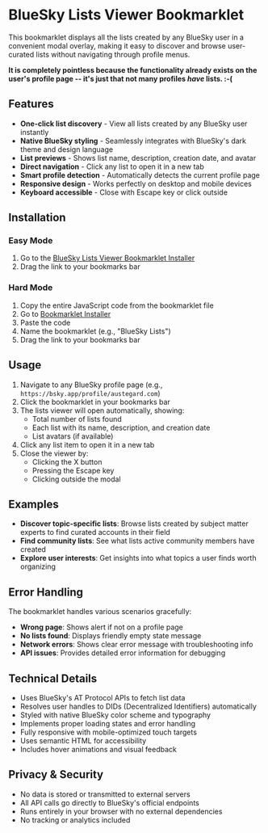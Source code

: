 # BlueSky Lists Viewer Bookmarklet

This bookmarklet displays all the lists created by any BlueSky user in a convenient modal overlay, making it easy to discover and browse user-curated lists without navigating through profile menus.

**It is completely pointless because the functionality already exists on the user's profile page -- it's just that not many profiles _have_ lists. :-(**

## Features

- **One-click list discovery** - View all lists created by any BlueSky user instantly
- **Native BlueSky styling** - Seamlessly integrates with BlueSky's dark theme and design language
- **List previews** - Shows list name, description, creation date, and avatar
- **Direct navigation** - Click any list to open it in a new tab
- **Smart profile detection** - Automatically detects the current profile page
- **Responsive design** - Works perfectly on desktop and mobile devices
- **Keyboard accessible** - Close with Escape key or click outside

## Installation

### Easy Mode
1. Go to the [BlueSky Lists Viewer Bookmarklet Installer](https://austegard.com/bookmarklet-installer.html?bookmarklet=bsky_user_lists.js)
2. Drag the link to your bookmarks bar

### Hard Mode
1. Copy the entire JavaScript code from the bookmarklet file
2. Go to [Bookmarklet Installer](https://austegard.com/bookmarklet-installer.html)
3. Paste the code
4. Name the bookmarklet (e.g., "BlueSky Lists")
5. Drag the link to your bookmarks bar

## Usage

1. Navigate to any BlueSky profile page (e.g., `https://bsky.app/profile/austegard.com`)
2. Click the bookmarklet in your bookmarks bar
3. The lists viewer will open automatically, showing:
   - Total number of lists found
   - Each list with its name, description, and creation date
   - List avatars (if available)
4. Click any list item to open it in a new tab
5. Close the viewer by:
   - Clicking the X button
   - Pressing the Escape key
   - Clicking outside the modal

## Examples

- **Discover topic-specific lists**: Browse lists created by subject matter experts to find curated accounts in their field
- **Find community lists**: See what lists active community members have created
- **Explore user interests**: Get insights into what topics a user finds worth organizing

## Error Handling

The bookmarklet handles various scenarios gracefully:
- **Wrong page**: Shows alert if not on a profile page
- **No lists found**: Displays friendly empty state message
- **Network errors**: Shows clear error message with troubleshooting info
- **API issues**: Provides detailed error information for debugging

## Technical Details

- Uses BlueSky's AT Protocol APIs to fetch list data
- Resolves user handles to DIDs (Decentralized Identifiers) automatically
- Styled with native BlueSky color scheme and typography
- Implements proper loading states and error handling
- Fully responsive with mobile-optimized touch targets
- Uses semantic HTML for accessibility
- Includes hover animations and visual feedback

## Privacy & Security

- No data is stored or transmitted to external servers
- All API calls go directly to BlueSky's official endpoints
- Runs entirely in your browser with no external dependencies
- No tracking or analytics included
